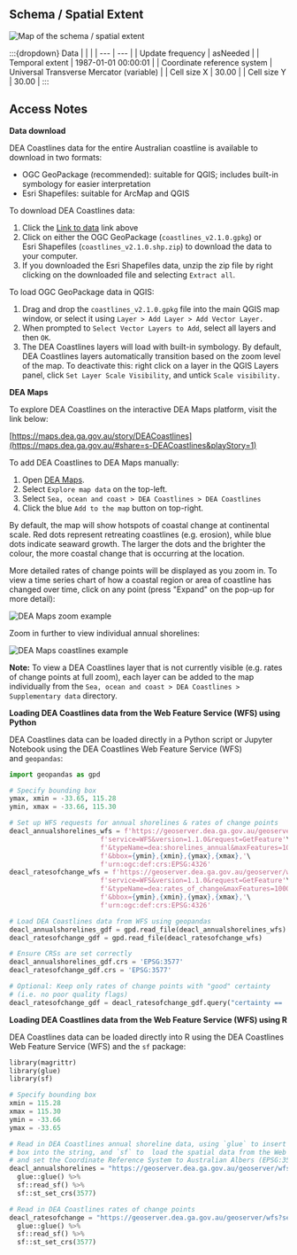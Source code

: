 ## Schema / Spatial Extent

![Map of the schema / spatial extent](https://www.gifpng.com/896x350)

:::{dropdown} Data
| | |
| --- | --- |
| Update frequency | asNeeded |
| Temporal extent | 1987-01-01 00:00:01 |
| Coordinate reference system | Universal Transverse Mercator (variable) |
| Cell size X | 30.00 |
| Cell size Y | 30.00 |
:::

## Access Notes

**Data download**

DEA Coastlines data for the entire Australian coastline is available to download in two formats:

-   OGC GeoPackage (recommended): suitable for QGIS; includes built-in symbology for easier interpretation
-   Esri Shapefiles: suitable for ArcMap and QGIS

To download DEA Coastlines data:

1.  Click the [Link to data](https://data.dea.ga.gov.au/?prefix=derivative/dea_coastlines/2-1-0/) link above
2.  Click on either the OGC GeoPackage (`coastlines_v2.1.0.gpkg`) or Esri Shapefiles (`coastlines_v2.1.0.shp.zip`) to download the data to your computer.
3.  If you downloaded the Esri Shapefiles data, unzip the zip file by right clicking on the downloaded file and selecting `Extract all`.

To load OGC GeoPackage data in QGIS:

1.  Drag and drop the `coastlines_v2.1.0.gpkg` file into the main QGIS map window, or select it using `Layer > Add Layer > Add Vector Layer.`
2.  When prompted to `Select Vector Layers to Add`, select all layers and then `OK`.
3.  The DEA Coastlines layers will load with built-in symbology. By default, DEA Coastlines layers automatically transition based on the zoom level of the map. To deactivate this: right click on a layer in the QGIS Layers panel, click `Set Layer Scale Visibility`, and untick `Scale visibility.`

**DEA Maps**

To explore DEA Coastlines on the interactive DEA Maps platform, visit the link below:

[https://maps.dea.ga.gov.au/story/DEACoastlines](https://maps.dea.ga.gov.au/#share=s-DEACoastlines&playStory=1)

To add DEA Coastlines to DEA Maps manually:

1.  Open [DEA Maps](https://maps.dea.ga.gov.au/).
2.  Select `Explore map data` on the top-left.
3.  Select `Sea, ocean and coast > DEA Coastlines > DEA Coastlines`
4.  Click the blue `Add to the map` button on top-right.

By default, the map will show hotspots of coastal change at continental scale. Red dots represent retreating coastlines (e.g. erosion), while blue dots indicate seaward growth. The larger the dots and the brighter the colour, the more coastal change that is occurring at the location. 

More detailed rates of change points will be displayed as you zoom in. To view a time series chart of how a coastal region or area of coastline has changed over time, click on any point (press "Expand" on the pop-up for more detail):

![DEA Maps zoom example](https://cmi.ga.gov.au/sites/default/files/inline-images/DEACoastLines_DEAMaps_1.gif)

Zoom in further to view individual annual shorelines:

![DEA Maps coastlines example](https://cmi.ga.gov.au/sites/default/files/inline-images/DEACoastLines_DEAMaps_2.gif)

**Note:** To view a DEA Coastlines layer that is not currently visible (e.g. rates of change points at full zoom), each layer can be added to the map individually from the `Sea, ocean and coast > DEA Coastlines > Supplementary data` directory.

**Loading DEA Coastlines data from the Web Feature Service (WFS) using Python**

DEA Coastlines data can be loaded directly in a Python script or Jupyter Notebook using the DEA Coastlines Web Feature Service (WFS) and `geopandas`:

```python
import geopandas as gpd

# Specify bounding box
ymax, xmin = -33.65, 115.28
ymin, xmax = -33.66, 115.30

# Set up WFS requests for annual shorelines & rates of change points
deacl_annualshorelines_wfs = f'https://geoserver.dea.ga.gov.au/geoserver/wfs?'\
                       f'service=WFS&version=1.1.0&request=GetFeature'\
                       f'&typeName=dea:shorelines_annual&maxFeatures=1000'\
                       f'&bbox={ymin},{xmin},{ymax},{xmax},'\
                       f'urn:ogc:def:crs:EPSG:4326'
deacl_ratesofchange_wfs = f'https://geoserver.dea.ga.gov.au/geoserver/wfs?'\
                       f'service=WFS&version=1.1.0&request=GetFeature'\
                       f'&typeName=dea:rates_of_change&maxFeatures=1000'\
                       f'&bbox={ymin},{xmin},{ymax},{xmax},'\
                       f'urn:ogc:def:crs:EPSG:4326'

# Load DEA Coastlines data from WFS using geopandas
deacl_annualshorelines_gdf = gpd.read_file(deacl_annualshorelines_wfs)
deacl_ratesofchange_gdf = gpd.read_file(deacl_ratesofchange_wfs)

# Ensure CRSs are set correctly
deacl_annualshorelines_gdf.crs = 'EPSG:3577'
deacl_ratesofchange_gdf.crs = 'EPSG:3577'

# Optional: Keep only rates of change points with "good" certainty
# (i.e. no poor quality flags)
deacl_ratesofchange_gdf = deacl_ratesofchange_gdf.query("certainty == 'good'")
```

**Loading DEA Coastlines data from the Web Feature Service (WFS) using R**

DEA Coastlines data can be loaded directly into R using the DEA Coastlines Web Feature Service (WFS) and the `sf` package:

```python
library(magrittr)
library(glue)
library(sf)

# Specify bounding box
xmin = 115.28
xmax = 115.30
ymin = -33.66
ymax = -33.65

# Read in DEA Coastlines annual shoreline data, using `glue` to insert our bounding
# box into the string, and `sf` to  load the spatial data from the Web Feature Service
# and set the Coordinate Reference System to Australian Albers (EPSG:3577)
deacl_annualshorelines = "https://geoserver.dea.ga.gov.au/geoserver/wfs?service=WFS&version=1.1.0&request=GetFeature&typeName=dea:shorelines_annual&maxFeatures=1000&bbox={ymin},{xmin},{ymax},{xmax},urn:ogc:def:crs:EPSG:4326" %>%
  glue::glue() %>%
  sf::read_sf() %>%
  sf::st_set_crs(3577)

# Read in DEA Coastlines rates of change points
deacl_ratesofchange = "https://geoserver.dea.ga.gov.au/geoserver/wfs?service=WFS&version=1.1.0&request=GetFeature&typeName=dea:rates_of_change&maxFeatures=1000&bbox={ymin},{xmin},{ymax},{xmax},urn:ogc:def:crs:EPSG:4326" %>%
  glue::glue() %>%
  sf::read_sf() %>%
  sf::st_set_crs(3577)
```
